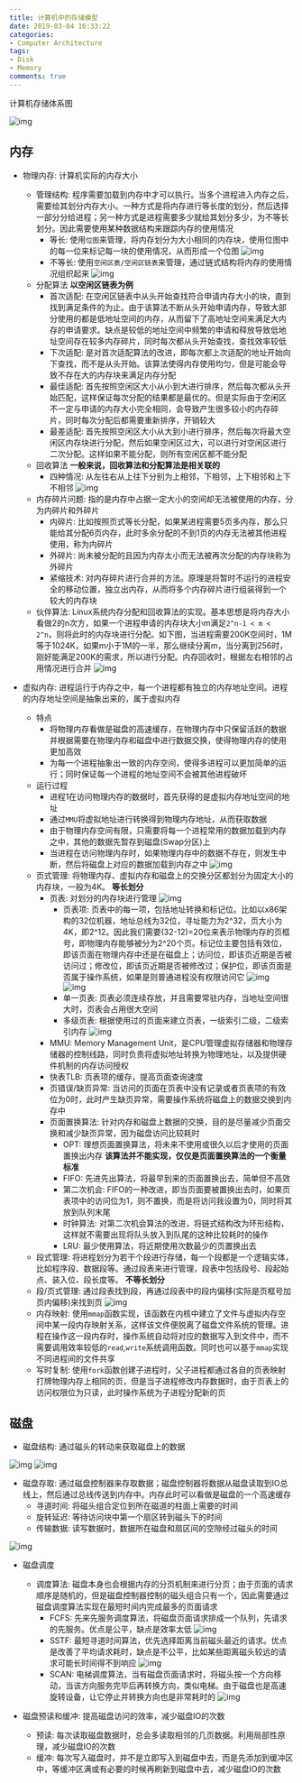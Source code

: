 ```yaml
---
title: 计算机中的存储模型
date: 2019-03-04 16:33:22
categories: 
- Computer Architecture
tags: 
- Disk
- Memory
comments: true
---
```


计算机存储体系图

![img](/images/计算机中的存储模型.png)

## 内存

- 物理内存: 计算机实际的内存大小
  - 管理结构: 程序需要加载到内存中才可以执行。当多个进程进入内存之后，需要给其划分内存大小。一种方式是将内存进行等长度的划分，然后选择一部分分给进程；另一种方式是进程需要多少就给其划分多少，为不等长划分。因此需要使用某种数据结构来跟踪内存的使用情况
    - 等长: 使用`位图`来管理，将内存划分为大小相同的内存块，使用位图中的每一位来标记每一块的使用情况，从而形成一个位图
![img](/images/计算机中的存储模型之位图.png)
    - 不等长: 使用`空闲区表/空闲区链表`来管理，通过链式结构将内存的使用情况组织起来
![img](/images/计算机中的内存模型之空闲区表.png)
  - 分配算法 **以空闲区链表为例**
    - 首次适配: 在空闲区链表中从头开始查找符合申请内存大小的块，直到找到满足条件的为止。由于该算法不断从头开始申请内存，导致大部分使用的都是低地址空间的内存，从而留下了高地址空间来满足大内存的申请要求。缺点是较低的地址空间中频繁的申请和释放导致低地址空间存在较多内存碎片，同时每次都从头开始查找，查找效率较低
    - 下次适配: 是对首次适配算法的改进，即每次都上次适配的地址开始向下查找，而不是从头开始。该算法使得内存使用均匀，但是可能会导致不存在大的内存块来满足内存分配
    - 最佳适配: 首先按照空闲区大小从小到大进行排序，然后每次都从头开始匹配，这样保证每次分配的结果都是最优的。但是实际由于空闲区不一定与申请的内存大小完全相同，会导致产生很多较小的内存碎片，同时每次分配后都需要重新排序，开销较大
    - 最差适配: 首先按照空闲区大小从大到小进行排序，然后每次将最大空闲区内存块进行分配，然后如果空闲区过大，可以进行对空闲区进行二次分配。这样如果不能分配，则所有空闲区都不能分配
  - 回收算法 **一般来说，回收算法和分配算法是相关联的**
    - 四种情况: 从左往右从上往下分别为上相邻，下相邻，上下相邻和上下不相邻
![img](/images/计算机中的内存模型之内存回收.png)
  - 内存碎片问题: 指的是内存中占据一定大小的空间却无法被使用的内存，分为内碎片和外碎片
    - 内碎片: 比如按照页式等长分配，如果某进程需要5页多内存，那么只能给其分配6页内存，此时多余分配的不到1页的内存无法被其他进程使用，称为内碎片
    - 外碎片: 尚未被分配的且因为内存太小而无法被再次分配的内存块称为外碎片
    - 紧缩技术: 对内存碎片进行合并的方法。原理是将暂时不运行的进程安全的移动位置，独立出内存，从而将多个内存碎片进行组装得到一个较大的内存块
  - 伙伴算法: Linux系统内存分配和回收算法的实现。基本思想是将内存大小看做2的n次方，如果一个进程申请的内存块大小m满足`2^n-1 < m < 2^n`，则将此时的内存块进行分配。如下图，当进程需要200K空间时，1M等于1024K，如果m小于1M的一半，那么继续分离m，当分离到256时，刚好能满足200K的需求，所以进行分配。内存回收时，根据左右相邻的占用情况进行合并
![img](/images/计算机中的内存模型之伙伴算法.png)

- 虚拟内存: 进程运行于内存之中，每一个进程都有独立的内存地址空间。进程的内存地址空间是抽象出来的，属于虚拟内存
  - 特点
    - 将物理内存看做是磁盘的高速缓存，在物理内存中只保留活跃的数据并根据需要在物理内存和磁盘中进行数据交换，使得物理内存的使用更加高效
    - 为每一个进程抽象出一致的内存空间，使得多进程可以更加简单的运行；同时保证每一个进程的地址空间不会被其他进程破坏
  - 运行过程
    - 进程1在访问物理内存的数据时，首先获得的是虚拟内存地址空间的地址
    - 通过`MMU`将虚拟地址进行转换得到物理内存地址，从而获取数据
    - 由于物理内存空间有限，只需要将每一个进程常用的数据加载到内存之中，其他的数据先暂存到磁盘(Swap分区)上
    - 当进程在访问物理内存时，如果物理内存中的数据不存在，则发生中断，然后将磁盘上对应的数据加载到内存之中
![img](/images/计算机中的内存模型之虚拟内存.png)
  - 页式管理: 将物理内存、虚拟内存和磁盘上的交换分区都划分为固定大小的内存块，一般为4K。 **等长划分**
    - 页表: 对划分的内存块进行管理
![img](/images/计算机中的内存模型之页表.png)
      - 页表项: 页表中的每一项，包括地址转换和标记位。比如以x86架构的32位机器，地址总线为32位，寻址能力为2^32，页大小为4K，即2^12。因此我们需要(32-12)=20位来表示物理内存的页框号，即物理内存能够被分为2^20个页。标记位主要包括有效位，即该页面在物理内存中还是在磁盘上；访问位，即该页近期是否被访问过；修改位，即该页近期是否被修改过；保护位，即该页面是否属于操作系统，如果是则普通进程没有权限访问它
![img](/images/计算机中的内存模型之页表项.png)
![img](/images/计算机中的内存模型之页框号.png)
      - 单一页表: 页表必须连续存放，并且需要常驻内存，当地址空间很大时，页表会占用很大空间
      - 多级页表: 根据使用过的页面来建立页表，一级索引二级，二级索引内存
![img](/images/计算机中的内存模型之多级页表.png)
    - MMU: Memory Management Unit，是CPU管理虚拟存储器和物理存储器的控制线路，同时负责将虚拟地址转换为物理地址，以及提供硬件机制的内存访问授权
    - 快表TLB: 页表项的缓存，提高页面查询速度
    - 页错误/缺页异常: 当访问的页面在页表中没有记录或者页表项的有效位为0时，此时产生缺页异常，需要操作系统将磁盘上的数据交换到内存中
    - 页面置换算法: 针对内存和磁盘上数据的交换，目的是尽量减少页面交换和减少缺页异常，因为磁盘访问比较耗时
      - OPT: 理想页面置换算法，将未来不使用或很久以后才使用的页面置换出内存 **该算法并不能实现，仅仅是页面置换算法的一个衡量标准**
      - FIFO: 先进先出算法，将最早到来的页面置换出去，简单但不高效
      - 第二次机会: FIFO的一种改进，即当页面要被置换出去时，如果页表项中的访问位为1，则不置换，而是将访问我设置为0，同时将其放到队列末尾
      - 时钟算法: 对第二次机会算法的改进，将链式结构改为环形结构，这样就不需要出现将队头放入到队尾的这种比较耗时的操作
      - LRU: 最少使用算法，将近期使用次数最少的页置换出去
  - 段式管理: 将进程划分为若干个段进行存储，每一个段都是一个逻辑实体，比如程序段、数据段等。通过段表来进行管理，段表中包括段号、段起始点、装入位、段长度等。 **不等长划分**
  - 段/页式管理: 通过段表找到段，再通过段表中的段内偏移(实际是页框号加页内偏移)来找到页
![img](/images/计算机中的内存模型之段页式管理.png)
  - 内存映射: 使用`mmap`函数实现，该函数在内核中建立了文件与虚拟内存空间中某一段内存映射关系，这样该文件便脱离了磁盘文件系统的管理。进程在操作这一段内存时，操作系统自动将对应的数据写入到文件中，而不需要调用效率较低的`read`,`write`系统调用函数。同时也可以基于`mmap`实现不同进程间的文件共享
  - 写时复制: 使用`fork`函数创建子进程时，父子进程都通过各自的页表映射打牌物理内存上相同的页，但是当子进程修改内存数据时，由于页表上的访问权限位为只读，此时操作系统为子进程分配新的页

## 磁盘

- 磁盘结构: 通过磁头的转动来获取磁盘上的数据

![img](/images/计算机中的内存模型之磁盘结构1.png)
![img](/images/计算机中的内存模型之磁盘结构2.png)

- 磁盘存取: 通过磁盘控制器来存取数据；磁盘控制器将数据从磁盘读取到IO总线上，然后通过总线传送到内存中。内存此时可以看做是磁盘的一个高速缓存
  - 寻道时间: 将磁头组合定位到所在磁道的柱面上需要的时间
  - 旋转延迟: 等待访问块中第一个扇区转到磁头下的时间
  - 传输数据: 读写数据时，数据所在磁盘和扇区间的空隙经过磁头的时间

![img](/images/计算机中的内存模型之磁盘控制器.png)

- 磁盘调度
  - 调度算法: 磁盘本身也会根据内存的分页机制来进行分页；由于页面的请求顺序是随机的，但是磁盘控制器控制的磁头组合只有一个，因此需要通过磁盘调度算法实现在最短时间内完成最多的页面请求
    - FCFS: 先来先服务调度算法，将磁盘页面请求排成一个队列，先请求的先服务。优点是公平，缺点是效率太低
![img](/images/计算机中的内存模型之磁盘调度算法FCFS.png)
    - SSTF: 最短寻道时间算法，优先选择距离当前磁头最近的请求。优点是改善了平均请求耗时，缺点是不公平，比如某些距离磁头较远的请求可能长时间得不到响应
![img](/images/计算机中的内存模型之磁盘调度算法SSTF.png)
    - SCAN: 电梯调度算法，当有磁盘页面请求时，将磁头按一个方向移动，当该方向服务完毕后再转换方向，类似电梯。由于磁盘也是高速旋转设备，让它停止并转换方向也是非常耗时的
![img](/images/计算机中的内存模型之磁盘调度算法SCAN.png)

- 磁盘预读和缓冲: 提高磁盘访问的效率，减少磁盘IO的次数
  - 预读: 每次读取磁盘数据时，总会多读取相邻的几页数据。利用局部性原理，减少磁盘IO的次数
  - 缓冲: 每次写入磁盘时，并不是立即写入到磁盘中去，而是先添加到缓冲区中，等缓冲区满或有必要的时候再刷新到磁盘中去，减少磁盘IO的次数